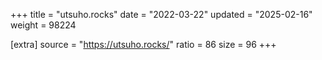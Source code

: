 +++
title = "utsuho.rocks"
date = "2022-03-22"
updated = "2025-02-16"
weight = 98224

[extra]
source = "https://utsuho.rocks/"
ratio = 86
size = 96
+++
